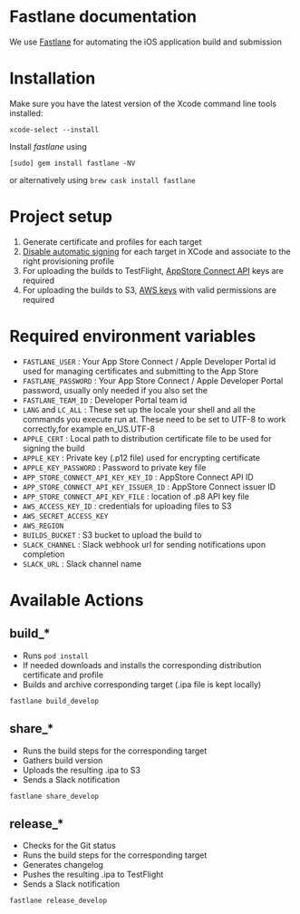 Fastlane documentation
================
We use [Fastlane](https://docs.fastlane.tools/) for automating the iOS application build and submission

# Installation

Make sure you have the latest version of the Xcode command line tools installed:

```
xcode-select --install
```

Install _fastlane_ using
```
[sudo] gem install fastlane -NV
```
or alternatively using `brew cask install fastlane`

# Project setup

1. Generate certificate and profiles for each target
2. [Disable automatic signing](https://developer.apple.com/library/archive/documentation/Security/Conceptual/CodeSigningGuide/Procedures/Procedures.html#//apple_ref/doc/uid/TP40005929-CH4-SW7) for each target in XCode and associate to the right provisioning profile
3. For uploading the builds to TestFlight, [AppStore Connect API](https://developer.apple.com/documentation/appstoreconnectapi/creating_api_keys_for_app_store_connect_api) keys are required
4. For uploading the builds to S3, [AWS keys](https://docs.aws.amazon.com/general/latest/gr/aws-sec-cred-types.html#access-keys-and-secret-access-keys) with valid permissions are required

# Required environment variables

* `FASTLANE_USER`                         : Your App Store Connect / Apple Developer Portal id used for managing certificates and submitting to the App Store
* `FASTLANE_PASSWORD`                     : Your App Store Connect / Apple Developer Portal password, usually only needed if you also set the 
* `FASTLANE_TEAM_ID`                      : Developer Portal team id
* `LANG` and `LC_ALL`                     : These set up the locale your shell and all the commands you execute run at. These need to be set to UTF-8 to work correctly,for example en_US.UTF-8
* `APPLE_CERT`                            : Local path to distribution certificate file to be used for signing the build 
* `APPLE_KEY`                             : Private key (.p12 file) used for encrypting certificate
* `APPLE_KEY_PASSWORD`                    : Password to private key file
* `APP_STORE_CONNECT_API_KEY_KEY_ID`      : AppStore Connect API ID
* `APP_STORE_CONNECT_API_KEY_ISSUER_ID`   : AppStore Connect issuer ID
* `APP_STORE_CONNECT_API_KEY_FILE`        : location of .p8 API key file
* `AWS_ACCESS_KEY_ID`                     : credentials for uploading files to S3
* `AWS_SECRET_ACCESS_KEY`
* `AWS_REGION`
* `BUILDS_BUCKET`                         : S3 bucket to upload the build to
* `SLACK_CHANNEL`                         : Slack webhook url for sending notifications upon completion  
* `SLACK_URL`                             : Slack channel name

# Available Actions

## build_*
* Runs `pod install`
* If needed downloads and installs the corresponding distribution certificate and profile
* Builds and archive corresponding target (.ipa file is kept locally)
```
fastlane build_develop
```

## share_*
* Runs the build steps for the corresponding target
* Gathers build version
* Uploads the resulting .ipa to S3
* Sends a Slack notification
```
fastlane share_develop
```

## release_*
* Checks for the Git status
* Runs the build steps for the corresponding target
* Generates changelog
* Pushes the resulting .ipa to TestFlight
* Sends a Slack notification
```
fastlane release_develop
```
